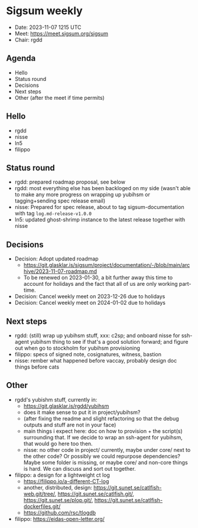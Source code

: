 # Sigsum weekly

- Date: 2023-11-07 1215 UTC
- Meet: https://meet.sigsum.org/sigsum
- Chair: rgdd

## Agenda

- Hello
- Status round
- Decisions
- Next steps
- Other (after the meet if time permits)

## Hello

- rgdd
- nisse
- ln5
- filippo

## Status round

- rgdd: prepared roadmap proposal, see below
- rgdd: most everything else has been backloged on my side (wasn't able to make
  any more progress on wrapping up yubihsm or tagging+sending spec release
  email)
- nisse: Prepared for spec release, about to tag sigsum-documentation with tag
  `log.md-release-v1.0.0`
- ln5: updated ghost-shrimp instance to the latest release together with nisse

## Decisions

- Decision: Adopt updated roadmap
  - https://git.glasklar.is/sigsum/project/documentation/-/blob/main/archive/2023-11-07-roadmap.md
  - To be renewed on 2023-01-30, a bit further away this time to account for
    holidays and the fact that all of us are only working part-time.
- Decision: Cancel weekly meet on 2023-12-26 due to holidays
- Decision: Cancel weekly meet on 2024-01-02 due to holidays

## Next steps

- rgdd: (still) wrap up yubihsm stuff, xxx: c2sp; and onboard nisse for
  ssh-agent yubihsm thing to see if that's a good solution forward; and figure
  out when go to stockholm for yubihsm provisioning
- filippo: specs of signed note, cosignatures, witness, bastion
- nisse: rember what happened before vaccay, probably design doc things before
  cats

## Other

- rgdd's yubishm stuff, currently in:
  - https://git.glasklar.is/rgdd/yubihsm
  - does it make sense to put it in project/yubihsm?
  - (after fixing the readme and slight refactoring so that the debug outputs
    and stuff are not in your face)
  - main things i expect here: doc on how to provision + the script(s)
    surrounding that. If we decide to wrap an ssh-agent for yubihsm, that would
    go here too then.
  - nisse: no other code in project/ currently, maybe under core/ next to the
    other code? Or possibly we could repurpose dependencies? Maybe some folder
    is missing, or maybe core/ and non-core things is hard. We can discuss and
    sort out together.
- filippo: a design for a lightweight ct log
  - https://filippo.io/a-different-CT-log
  - another, distributed, design: https://git.sunet.se/catlfish-web.git/tree/,
    https://git.sunet.se/catlfish.git/, https://git.sunet.se/plop.git/,
    https://git.sunet.se/catlfish-dockerfiles.git/
  - https://github.com/rsc/tlogdb
- filippo: https://eidas-open-letter.org/
